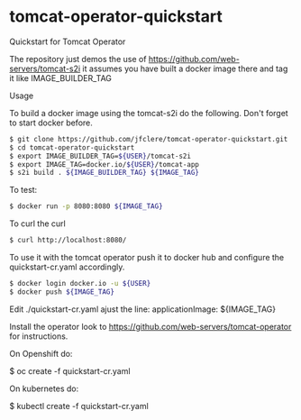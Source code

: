# tomcat-operator-quickstart
Quickstart for Tomcat Operator

The repository just demos the use of https://github.com/web-servers/tomcat-s2i it assumes you have built a docker image there and tag it like IMAGE_BUILDER_TAG

Usage

To build a docker image using the tomcat-s2i do the following. Don't forget to start docker before.
```bash
$ git clone https://github.com/jfclere/tomcat-operator-quickstart.git
$ cd tomcat-operator-quickstart
$ export IMAGE_BUILDER_TAG=${USER}/tomcat-s2i
$ export IMAGE_TAG=docker.io/${USER}/tomcat-app
$ s2i build . ${IMAGE_BUILDER_TAG} ${IMAGE_TAG}
```
To test:
```bash
$ docker run -p 8080:8080 ${IMAGE_TAG}
```
To curl the curl
```bash
$ curl http://localhost:8080/
```
To use it with the tomcat operator push it to docker hub and configure the quickstart-cr.yaml accordingly.
```bash
$ docker login docker.io -u ${USER}
$ docker push ${IMAGE_TAG}
```
Edit ./quickstart-cr.yaml ajust the line:
applicationImage: ${IMAGE_TAG}

Install the operator look to https://github.com/web-servers/tomcat-operator for instructions.

On Openshift do:

$ oc create -f quickstart-cr.yaml

On kubernetes do:

$ kubectl create -f quickstart-cr.yaml
